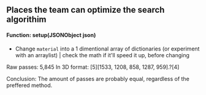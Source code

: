 ## Places the team can optimize the search algorithim

#### Function: setup(JSONObject json)
* Change `material` into a 1 dimentional array of dictionaries (or experiment with an arraylist) | check the math if it'll speed it up, before changing

Raw passes: 5,845
In 3D format: [5][1533, 1208, 858, 1287, 959].?[4]

Conclusion: The amount of passes are probably equal, regardless of the preffered method.